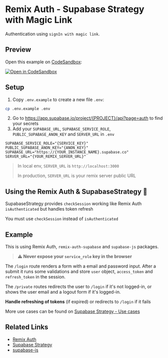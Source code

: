 # Remix Auth - Supabase Strategy with Magic Link

Authentication using `signIn with magic link`.


## Preview

Open this example on [CodeSandbox](https://codesandbox.com):

[![Open in CodeSandbox](https://codesandbox.io/static/img/play-codesandbox.svg)](https://codesandbox.io/s/github/mitchelvanbever/remix-auth-supabase/tree/main/examples/magic-link)

## Setup

1. Copy `.env.example` to create a new file `.env`:

```sh
cp .env.example .env
```
2. Go to https://app.supabase.io/project/{PROJECT}/api?page=auth to find your secrets
3. Add your `SUPABASE_URL`, `SUPABASE_SERVICE_ROLE`, `PUBLIC_SUPABASE_ANON_KEY` and `SERVER_URL` in `.env`
```env
SUPABASE_SERVICE_ROLE="{SERVICE_KEY}"
PUBLIC_SUPABASE_ANON_KEY="{ANON_KEY}"
SUPABASE_URL="https://{YOUR_INSTANCE_NAME}.supabase.co"
SERVER_URL="{YOUR_REMIX_SERVER_URL}"
```

> In local env, `SERVER_URL` is `http://localhost:3000`
>
> In production, `SERVER_URL` is your remix server public URL

## Using the Remix Auth & SupabaseStrategy 🚀

SupabaseStrategy provides `checkSession` working like Remix Auth `isAuthenticated` but handles token refresh

You must use `checkSession` instead of `isAuthenticated`


## Example

This is using Remix Auth, `remix-auth-supabase` and `supabase-js` packages.

> **⚠️ Never expose your `service_role` key in the browser**


The `/login` route renders a form with a email and password input. After a submit it runs some validations and store `user` object, `access_token` and `refresh_token` in the session.

The `/private` routes redirects the user to `/login` if it's not logged-in, or shows the user email and a logout form if it's logged-in.

**Handle refreshing of tokens** (if expired) or redirects to `/login` if it fails

More use cases can be found on [Supabase Strategy - Use cases](https://github.com/mitchelvanbever/remix-auth-supabase#using-the-authenticator--strategy-)

## Related Links

- [Remix Auth](https://github.com/sergiodxa/remix-auth)
- [Supabase Strategy](https://github.com/mitchelvanbever/remix-auth-supabase)
- [supabase-js](https://github.com/supabase/supabase-js)
